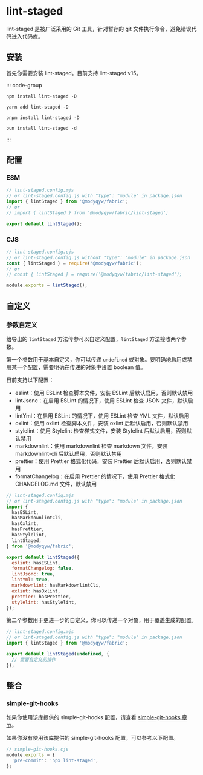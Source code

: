 # lint-staged

lint-staged 是被广泛采用的 Git 工具，针对暂存的 git 文件执行命令，避免错误代码进入代码库。

## 安装

首先你需要安装 lint-staged。目前支持 lint-staged v15。

::: code-group

```shell [npm]
npm install lint-staged -D
```

```shell [yarn]
yarn add lint-staged -D
```

```shell [pnpm]
pnpm install lint-staged -D
```

```shell [bun(experimental)]
bun install lint-staged -d
```

:::

## 配置

### ESM

```javascript
// lint-staged.config.mjs
// or lint-staged.config.js with "type": "module" in package.json
import { lintStaged } from '@modyqyw/fabric';
// or
// import { lintStaged } from '@modyqyw/fabric/lint-staged';

export default lintStaged();
```

### CJS

```javascript
// lint-staged.config.cjs
// or lint-staged.config.js without "type": "module" in package.json
const { lintStaged } = require('@modyqyw/fabric');
// or
// const { lintStaged } = require('@modyqyw/fabric/lint-staged');

module.exports = lintStaged();
```

## 自定义

### 参数自定义

给导出的 `lintStaged` 方法传参可以自定义配置，`lintStaged` 方法接收两个参数。

第一个参数用于基本自定义，你可以传递 `undefined` 或对象。要明确地启用或禁用某一个配置，需要明确在传递的对象中设置 boolean 值。

目前支持以下配置：

- eslint：使用 ESLint 检查脚本文件，安装 ESLint 后默认启用，否则默认禁用
- lintJsonc：在启用 ESLint 的情况下，使用 ESLint 检查 JSON 文件，默认启用
- lintYml：在启用 ESLint 的情况下，使用 ESLint 检查 YML 文件，默认启用
- oxlint：使用 oxlint 检查脚本文件，安装 oxlint 后默认启用，否则默认禁用
- stylelint：使用 Stylelint 检查样式文件，安装 Stylelint 后默认启用，否则默认禁用
- markdownlint：使用 markdownlint 检查 markdown 文件，安装 markdownlint-cli 后默认启用，否则默认禁用
- prettier：使用 Prettier 格式化代码，安装 Prettier 后默认启用，否则默认禁用
- formatChangelog：在启用 Prettier 的情况下，使用 Prettier 格式化 CHANGELOG.md 文件，默认禁用

```javascript
// lint-staged.config.mjs
// or lint-staged.config.js with "type": "module" in package.json
import {
  hasESLint,
  hasMarkdownlintCli,
  hasOxlint,
  hasPrettier,
  hasStylelint,
  lintStaged,
} from '@modyqyw/fabric';

export default lintStaged({
  eslint: hasESLint,
  formatChangelog: false,
  lintJsonc: true,
  lintYml: true,
  markdownlint: hasMarkdownlintCli,
  oxlint: hasOxlint,
  prettier: hasPrettier,
  stylelint: hasStylelint,
});
```

第二个参数用于更进一步的自定义，你可以传递一个对象，用于覆盖生成的配置。

```javascript
// lint-staged.config.mjs
// or lint-staged.config.js with "type": "module" in package.json
import { lintStaged } from '@modyqyw/fabric';

export default lintStaged(undefined, {
  // 需要自定义的操作
});
```

## 整合

### simple-git-hooks

如果你使用该库提供的 simple-git-hooks 配置，请查看 [simple-git-hooks 章节](../git/simple-git-hooks.md)。

如果你没有使用该库提供的 simple-git-hooks 配置，可以参考以下配置。

```javascript
// simple-git-hooks.cjs
module.exports = {
  'pre-commit': 'npx lint-staged',
};
```
